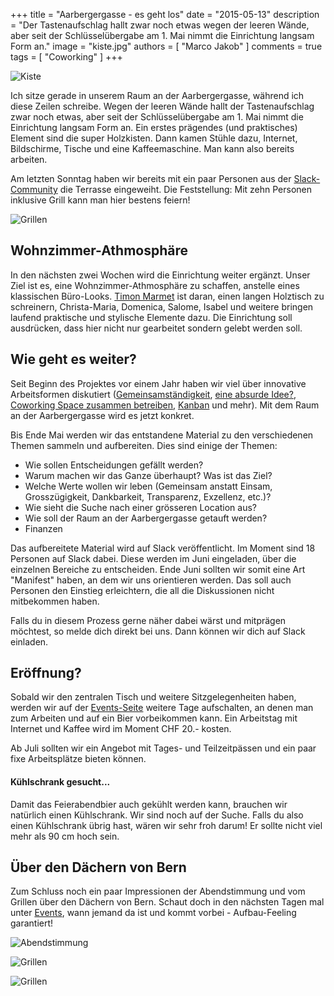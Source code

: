 +++
title = "Aarbergergasse - es geht los"
date = "2015-05-13"
description = "Der Tastenaufschlag hallt zwar noch etwas wegen der leeren Wände, aber seit der Schlüsselübergabe am 1. Mai nimmt die Einrichtung langsam Form an."
image = "kiste.jpg"
authors = [ "Marco Jakob" ]
comments = true
tags = [ "Coworking" ]
+++

![Kiste](kiste.jpg)

Ich sitze gerade in unserem Raum an der Aarbergergasse, während ich diese Zeilen schreibe. Wegen der leeren Wände hallt der Tastenaufschlag zwar noch etwas, aber seit der Schlüsselübergabe am 1. Mai nimmt die Einrichtung langsam Form an. Ein erstes prägendes (und praktisches) Element sind die super Holzkisten. Dann kamen Stühle dazu, Internet, Bildschirme, Tische und eine Kaffeemaschine. Man kann also bereits arbeiten. 

Am letzten Sonntag haben wir bereits mit ein paar Personen aus der [Slack-Community](/blog/slack/) die Terrasse eingeweiht. Die Feststellung: Mit zehn Personen inklusive Grill kann man hier bestens feiern!

![Grillen](grillen1.jpg)


## Wohnzimmer-Athmosphäre

In den nächsten zwei Wochen wird die Einrichtung weiter ergänzt. Unser Ziel ist es, eine Wohnzimmer-Athmosphäre zu schaffen, anstelle eines klassischen Büro-Looks. [Timon Marmet](http://marmart.ch/) ist daran, einen langen Holztisch zu schreinern, Christa-Maria, Domenica, Salome, Isabel und weitere bringen laufend praktische und stylische Elemente dazu. Die Einrichtung soll ausdrücken, dass hier nicht nur gearbeitet sondern gelebt werden soll.


## Wie geht es weiter?

Seit Beginn des Projektes vor einem Jahr haben wir viel über innovative Arbeitsformen diskutiert ([Gemeinsamständigkeit](/blog/gemeinsamstaendigkeit/), [eine absurde Idee?](/blog/absurde-idee-gemeinsamstaendigkeit/), [Coworking Space zusammen betreiben](/blog/coworking-space-zusammen-betreiben/), [Kanban](/blog/kanban/) und mehr). Mit dem Raum an der Aarbergergasse wird es jetzt konkret.

Bis Ende Mai werden wir das entstandene Material zu den verschiedenen Themen sammeln und aufbereiten. Dies sind einige der Themen:

* Wie sollen Entscheidungen gefällt werden?
* Warum machen wir das Ganze überhaupt? Was ist das Ziel?
* Welche Werte wollen wir leben (Gemeinsam anstatt Einsam, Grosszügigkeit, Dankbarkeit, Transparenz, Exzellenz, etc.)?
* Wie sieht die Suche nach einer grösseren Location aus?
* Wie soll der Raum an der Aarbergergasse getauft werden?
* Finanzen

Das aufbereitete Material wird auf Slack veröffentlicht. Im Moment sind 18 Personen auf Slack dabei. Diese werden im Juni eingeladen, über die einzelnen Bereiche zu entscheiden. Ende Juni sollten wir somit eine Art "Manifest" haben, an dem wir uns orientieren werden. Das soll auch Personen den Einstieg erleichtern, die all die Diskussionen nicht mitbekommen haben.

Falls du in diesem Prozess gerne näher dabei wärst und mitprägen möchtest, so melde dich direkt bei uns. Dann können wir dich auf Slack einladen.


## Eröffnung?

Sobald wir den zentralen Tisch und weitere Sitzgelegenheiten haben, werden wir auf der [Events-Seite](/events/) weitere Tage aufschalten, an denen man zum Arbeiten und auf ein Bier vorbeikommen kann. Ein Arbeitstag mit Internet und Kaffee wird im Moment CHF 20.- kosten.

Ab Juli sollten wir ein Angebot mit Tages- und Teilzeitpässen und ein paar fixe Arbeitsplätze bieten können. 


#### Kühlschrank gesucht...

Damit das Feierabendbier auch gekühlt werden kann, brauchen wir natürlich einen Kühlschrank. Wir sind noch auf der Suche. Falls du also einen Kühlschrank übrig hast, wären wir sehr froh darum! Er sollte nicht viel mehr als 90 cm hoch sein.


## Über den Dächern von Bern

Zum Schluss noch ein paar Impressionen der Abendstimmung und vom Grillen über den Dächern von Bern. Schaut doch in den nächsten Tagen mal unter [Events](/events/), wann jemand da ist und kommt vorbei - Aufbau-Feeling garantiert!

![Abendstimmung](abendstimmung.jpg)

![Grillen](grillen2.jpg)

![Grillen](grillen3.jpg)